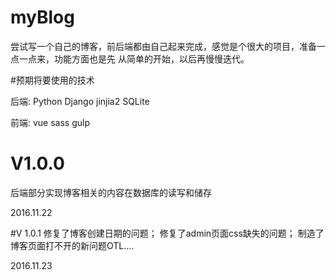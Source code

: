 # myBlog

尝试写一个自己的博客，前后端都由自己起来完成，感觉是个很大的项目，准备一点一点来，功能方面也是先 从简单的开始，以后再慢慢迭代。

#预期将要使用的技术

后端: Python Django jinjia2 SQLite 

前端: vue sass gulp 

# V1.0.0
后端部分实现博客相关的内容在数据库的读写和储存

2016.11.22

#V 1.0.1
修复了博客创建日期的问题；
修复了admin页面css缺失的问题；
制造了博客页面打不开的新问题OTL....

2016.11.23